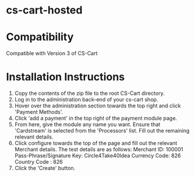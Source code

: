 cs-cart-hosted
==============

Compatibility
==============

Compatible with Version 3 of CS-Cart

Installation Instructions
==============

1. Copy the contents of the zip file to the root CS-Cart directory. 
2. Log in to the administration back-end of your cs-cart shop.
3. Hover over the administration section towards the top right and click 'Payment Methods'.
4. Click 'add a payment' in the top right of the payment module page.
5. From here, give the module any name you want. Ensure that 'Cardstream' is selected from the 'Processors' list. Fill out the remaining relevant details.
6. Click configure towards the top of the page and fill out the relevant Merchant details. The test details are as follows:
        Merchant ID: 100001
        Pass-Phrase/Signature Key: Circle4Take40Idea
        Currency Code: 826
        Country Code : 826
7. Click the 'Create' button.
